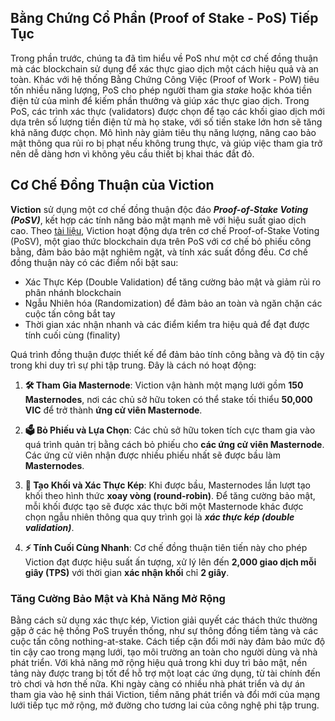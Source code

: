 ## Bằng Chứng Cổ Phần (Proof of Stake - PoS) Tiếp Tục

Trong phần trước, chúng ta đã tìm hiểu về PoS như một cơ chế đồng thuận mà các blockchain sử dụng để xác thực giao dịch một cách hiệu quả và an toàn. Khác với hệ thống Bằng Chứng Công Việc (Proof of Work - PoW) tiêu tốn nhiều năng lượng, PoS cho phép người tham gia *stake* hoặc khóa tiền điện tử của mình để kiếm phần thưởng và giúp xác thực giao dịch. Trong PoS, các trình xác thực (validators) được chọn để tạo các khối giao dịch mới dựa trên số lượng tiền điện tử mà họ stake, với số tiền stake lớn hơn sẽ tăng khả năng được chọn. Mô hình này giảm tiêu thụ năng lượng, nâng cao bảo mật thông qua rủi ro bị phạt nếu không trung thực, và giúp việc tham gia trở nên dễ dàng hơn vì không yêu cầu thiết bị khai thác đắt đỏ.

## Cơ Chế Đồng Thuận của Viction

**Viction** sử dụng một cơ chế đồng thuận độc đáo **_Proof-of-Stake Voting (PoSV)_**, kết hợp các tính năng bảo mật mạnh mẽ với hiệu suất giao dịch cao. Theo [tài liệu](https://docs.viction.xyz/general/blockchain-platform-comparison/posv-consensus), Viction hoạt động dựa trên cơ chế Proof-of-Stake Voting (PoSV), một giao thức blockchain dựa trên PoS với cơ chế bỏ phiếu công bằng, đảm bảo bảo mật nghiêm ngặt, và tính xác suất đồng đều. Cơ chế đồng thuận này có các điểm nổi bật sau:

- Xác Thực Kép (Double Validation) để tăng cường bảo mật và giảm rủi ro phân nhánh blockchain
- Ngẫu Nhiên hóa (Randomization) để đảm bảo an toàn và ngăn chặn các cuộc tấn công bắt tay
- Thời gian xác nhận nhanh và các điểm kiểm tra hiệu quả để đạt được tính cuối cùng (finality)

Quá trình đồng thuận được thiết kế để đảm bảo tính công bằng và độ tin cậy trong khi duy trì sự phi tập trung. Đây là cách nó hoạt động:

1. **🛠️ Tham Gia Masternode**: Viction vận hành một mạng lưới gồm **150 Masternodes**, nơi các chủ sở hữu token có thể stake tối thiểu **50,000 VIC** để trở thành **ứng cử viên Masternode**.

2. **🗳️ Bỏ Phiếu và Lựa Chọn**: Các chủ sở hữu token tích cực tham gia vào quá trình quản trị bằng cách bỏ phiếu cho **các ứng cử viên Masternode**. Các ứng cử viên nhận được nhiều phiếu nhất sẽ được bầu làm **Masternodes**.

3. **🔄 Tạo Khối và Xác Thực Kép**: Khi được bầu, Masternodes lần lượt tạo khối theo hình thức **xoay vòng (round-robin)**. Để tăng cường bảo mật, mỗi khối được tạo sẽ được xác thực bởi một Masternode khác được chọn ngẫu nhiên thông qua quy trình gọi là **_xác thực kép (double validation)_**.

4. **⚡ Tính Cuối Cùng Nhanh**: Cơ chế đồng thuận tiên tiến này cho phép Viction đạt được hiệu suất ấn tượng, xử lý lên đến **2,000 giao dịch mỗi giây (TPS)** với thời gian **xác nhận khối** chỉ **2 giây**.

### Tăng Cường Bảo Mật và Khả Năng Mở Rộng

Bằng cách sử dụng xác thực kép, Viction giải quyết các thách thức thường gặp ở các hệ thống PoS truyền thống, như sự thông đồng tiềm tàng và các cuộc tấn công nothing-at-stake. Cách tiếp cận đổi mới này đảm bảo mức độ tin cậy cao trong mạng lưới, tạo môi trường an toàn cho người dùng và nhà phát triển. Với khả năng mở rộng hiệu quả trong khi duy trì bảo mật, nền tảng này được trang bị tốt để hỗ trợ một loạt các ứng dụng, từ tài chính đến trò chơi và hơn thế nữa. Khi ngày càng có nhiều nhà phát triển và dự án tham gia vào hệ sinh thái Viction, tiềm năng phát triển và đổi mới của mạng lưới tiếp tục mở rộng, mở đường cho tương lai của công nghệ phi tập trung.
